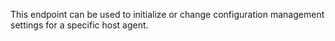 This endpoint can be used to initialize or change configuration management settings for a specific host agent.

